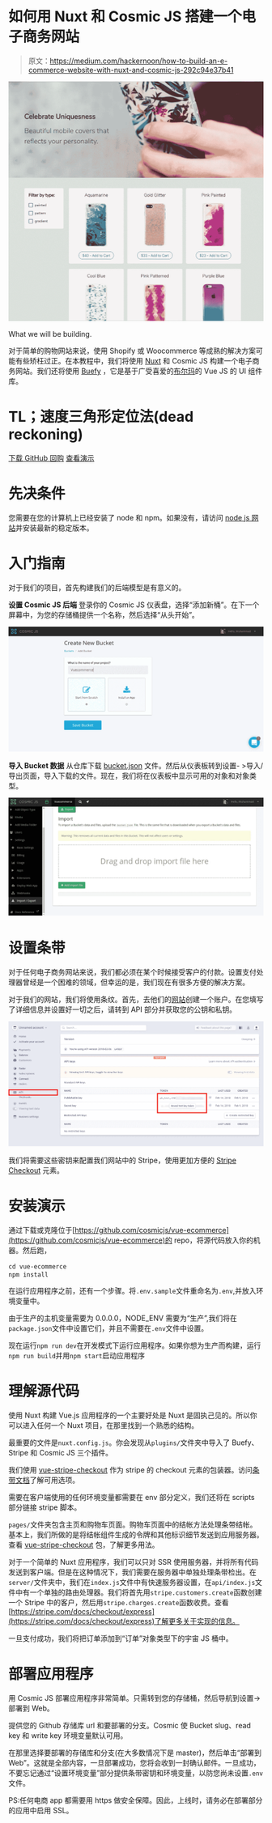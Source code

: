 # 如何用 Nuxt 和 Cosmic JS 搭建一个电子商务网站

> 原文：<https://medium.com/hackernoon/how-to-build-an-e-commerce-website-with-nuxt-and-cosmic-js-292c94e37b41>

![](img/ce77a7d2152d60f69d22f0c39e6aec13.png)

What we will be building.

对于简单的购物网站来说，使用 Shopify 或 Woocommerce 等成熟的解决方案可能有些矫枉过正。在本教程中，我们将使用 [Nuxt](http://nuxtjs.org/) 和 Cosmic JS 构建一个电子商务网站。我们还将使用 [Buefy](http://buefy.github.io/) ，它是基于广受喜爱的[布尔玛](http://bulma.io/)的 Vue JS 的 UI 组件库。

# TL；速度三角形定位法(dead reckoning)

[下载 GitHub 回购](https://github.com/cosmicjs/vue-ecommerce)
[查看演示](https://cosmicjs.com/apps/vue-ecommerce-app)

# 先决条件

您需要在您的计算机上已经安装了 node 和 npm。如果没有，请访问 [node js 网站](https://nodejs.org/en/)并安装最新的稳定版本。

# 入门指南

对于我们的项目，首先构建我们的后端模型是有意义的。

**设置 Cosmic JS 后端** 登录你的 Cosmic JS 仪表盘，选择“添加新桶”。在下一个屏幕中，为您的存储桶提供一个名称，然后选择“从头开始”。

![](img/5facf556ca9089cb1ff5c8b01a9c405e.png)

**导入 Bucket 数据** 从仓库下载 [bucket.json](https://github.com/cosmicjs/vue-ecommerce/blob/master/bucket.json) 文件。然后从仪表板转到设置- >导入/导出页面，导入下载的文件。现在，我们将在仪表板中显示可用的对象和对象类型。

![](img/fc882a73c7b51755458b0002f3961f82.png)

# 设置条带

对于任何电子商务网站来说，我们都必须在某个时候接受客户的付款。设置支付处理器曾经是一个困难的领域，但幸运的是，我们现在有很多方便的解决方案。

对于我们的网站，我们将使用条纹。首先，去他们的[网站](http://stripe.com/)创建一个账户。在您填写了详细信息并设置好一切之后，请转到 API 部分并获取您的公钥和私钥。

![](img/8814e15a7f7d874b0df11d29397ba2f3.png)

我们将需要这些密钥来配置我们网站中的 Stripe，使用更加方便的 [Stripe Checkout](https://stripe.com/checkout) 元素。

# 安装演示

通过下载或克隆位于[https://github.com/cosmicjs/vue-ecommerce](https://github.com/cosmicjs/vue-ecommerce)的 repo，将源代码放入你的机器。然后跑，

```
cd vue-ecommerce
npm install
```

在运行应用程序之前，还有一个步骤。将`.env.sample`文件重命名为`.env`,并放入环境变量中。

由于生产的主机变量需要为 0.0.0.0，NODE_ENV 需要为“生产”,我们将在`package.json`文件中设置它们，并且不需要在`.env`文件中设置。

现在运行`npm run dev`在开发模式下运行应用程序。如果你想为生产而构建，运行`npm run build`并用`npm start`启动应用程序

# 理解源代码

使用 Nuxt 构建 Vue.js 应用程序的一个主要好处是 Nuxt 是固执己见的。所以你可以进入任何一个 Nuxt 项目，在那里找到一个熟悉的结构。

最重要的文件是`nuxt.config.js`。你会发现从`plugins/`文件夹中导入了 Buefy、Stripe 和 Cosmic JS 三个插件。

我们使用 [vue-stripe-checkout](https://www.npmjs.com/package/vue-stripe-checkout) 作为 stripe 的 checkout 元素的包装器。访问[条带文档](https://stripe.com/docs/checkout#integration-simple-options)了解可用选项。

需要在客户端使用的任何环境变量都需要在 env 部分定义，我们还将在 scripts 部分链接 stripe 脚本。

`pages/`文件夹包含主页和购物车页面。购物车页面中的结帐方法处理条带结帐。基本上，我们所做的是将结帐组件生成的令牌和其他标识细节发送到应用服务器。查看 [vue-stripe-checkout](https://www.npmjs.com/package/vue-stripe-checkout) 包，了解更多用法。

对于一个简单的 Nuxt 应用程序，我们可以只对 SSR 使用服务器，并将所有代码发送到客户端。但是在这种情况下，我们需要在服务器中单独处理条带检出。在`server/`文件夹中，我们在`index.js`文件中有快速服务器设置，在`api/index.js`文件中有一个单独的路由处理器。我们将首先用`stripe.customers.create`函数创建一个 Stripe 中的客户，然后用`stripe.charges.create`函数收费。查看[https://stripe.com/docs/checkout/express](https://stripe.com/docs/checkout/express)了解更多关于实现的信息。

一旦支付成功，我们将把订单添加到“订单”对象类型下的宇宙 JS 桶中。

# 部署应用程序

用 Cosmic JS 部署应用程序非常简单。只需转到您的存储桶，然后导航到设置->部署到 Web。

提供您的 Github 存储库 url 和要部署的分支。Cosmic 使 Bucket slug、read key 和 write key 环境变量默认可用。

在那里选择要部署的存储库和分支(在大多数情况下是 master)，然后单击“部署到 Web”。这就是全部内容，一旦部署成功，您将会收到一封确认邮件。一旦成功，不要忘记通过“设置环境变量”部分提供条带密钥和环境变量，以防您尚未设置`.env`文件。

PS:任何电商 app 都需要用 https 做安全保障。因此，上线时，请务必在部署部分的应用中启用 SSL。